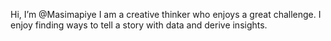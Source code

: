 Hi, I’m @Masimapiye
I am a creative thinker who enjoys a great challenge.
I enjoy finding ways to tell a story with data and derive insights.



<!---
Masimapiye/Masimapiye is a ✨ special ✨ repository because its `README.md` (this file) appears on your GitHub profile.
You can click the Preview link to take a look at your changes.
--->
